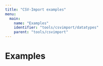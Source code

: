 ```yaml
---
title: "CSV-Import examples"
menu:
  main:
    name: "Examples"
    identifier: "tools/csvimport/datatypes"
    parent: "tools/csvimport"
---
```

# Examples


